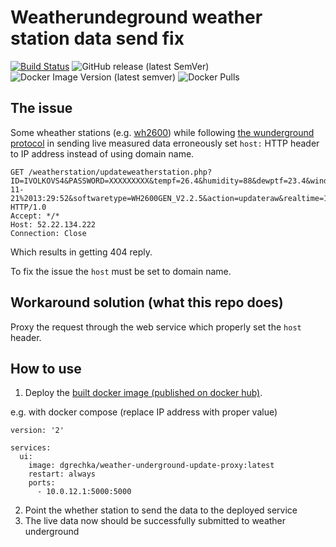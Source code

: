 # Weatherundeground weather station data send fix

[![Build Status](https://drone.k8s.grechka.family/api/badges/dgrechka/WeatherUndegroundUpdateApiProxy/status.svg)](https://drone.k8s.grechka.family/dgrechka/WeatherUndegroundUpdateApiProxy)
![GitHub release (latest SemVer)](https://img.shields.io/github/v/release/dgrechka/WeatherUndegroundUpdateApiProxy?sort=semver)
![Docker Image Version (latest semver)](https://img.shields.io/docker/v/dgrechka/weather-underground-update-proxy?label=docker%20image&sort=semver)
![Docker Pulls](https://img.shields.io/docker/pulls/dgrechka/weather-underground-update-proxy)


## The issue
Some wheather stations (e.g. [wh2600](https://www.foshk.com/cables/wh2600.html)) while following [the wunderground protocol](https://support.weather.com/s/article/PWS-Upload-Protocol?language=en_US![image](https://user-images.githubusercontent.com/5637547/203302566-91ff80d3-f555-421f-a218-5bf30786b061.png)
) in sending live measured data erroneously set `host:` HTTP header to IP address instead of using domain name.

```
GET /weatherstation/updateweatherstation.php?ID=IVOLKOVS4&PASSWORD=XXXXXXXXX&tempf=26.4&humidity=88&dewptf=23.4&windchillf=22.5&winddir=17&windspeedmph=3.36&windgustmph=4.92&rainin=0.00&dailyrainin=0.00&weeklyrainin=0.00&monthlyrainin=0.28&yearlyrainin=16.82&solarradiation=0.00&UV=0&indoortempf=56.5&indoorhumidity=25&baromin=29.86&lowbatt=2&dateutc=2022-11-21%2013:29:52&softwaretype=WH2600GEN_V2.2.5&action=updateraw&realtime=1&rtfreq=5 HTTP/1.0
Accept: */*
Host: 52.22.134.222
Connection: Close
```

Which results in getting 404 reply.

To fix the issue the `host` must be set to domain name.

## Workaround solution (what this repo does)

Proxy the request through the web service which properly set the `host` header.

## How to use

1. Deploy the [built docker image (published on docker hub)](https://hub.docker.com/r/dgrechka/weather-underground-update-proxy).

e.g. with docker compose (replace IP address with proper value)
```
version: '2'

services:
  ui:
    image: dgrechka/weather-underground-update-proxy:latest
    restart: always
    ports:
      - 10.0.12.1:5000:5000
```

2. Point the whether station to send the data to the deployed service
3. The live data now should be successfully submitted to weather underground
